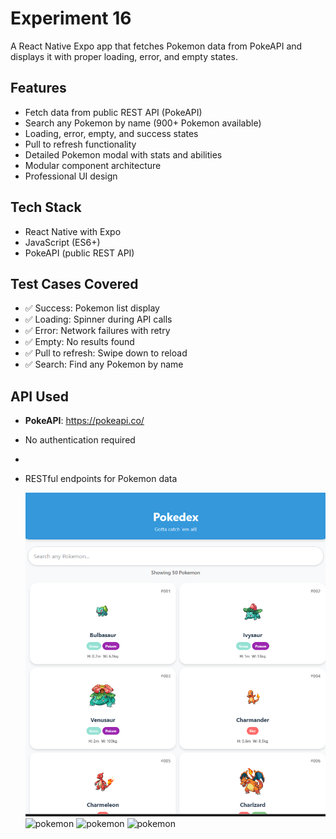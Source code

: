 # Experiment 16

A React Native Expo app that fetches Pokemon data from PokeAPI and displays it with proper loading, error, and empty states.

## Features
- Fetch data from public REST API (PokeAPI)
- Search any Pokemon by name (900+ Pokemon available)
- Loading, error, empty, and success states
- Pull to refresh functionality
- Detailed Pokemon modal with stats and abilities
- Modular component architecture
- Professional UI design

## Tech Stack
- React Native with Expo
- JavaScript (ES6+)
- PokeAPI (public REST API)
  
## Test Cases Covered
- ✅ Success: Pokemon list display
- ✅ Loading: Spinner during API calls
- ✅ Error: Network failures with retry
- ✅ Empty: No results found
- ✅ Pull to refresh: Swipe down to reload
- ✅ Search: Find any Pokemon by name

## API Used
- **PokeAPI**: https://pokeapi.co/
- No authentication required
- 
- RESTful endpoints for Pokemon data

  ![pokemon](poke.png)
  ![pokemon](pokeone.png)
  ![pokemon](poketwo.png)
  ![pokemon](pokethree.png)


  

